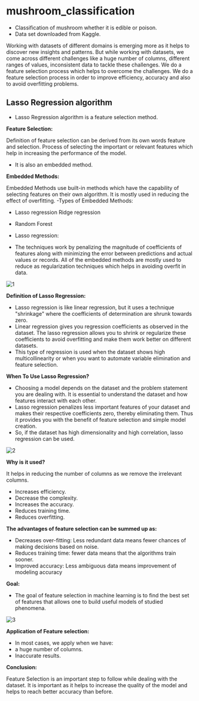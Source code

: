 # mushroom_classification
- Classification of mushroom whether it is edible or poison.
- Data set downloaded from Kaggle.


Working with datasets of different domains is emerging more as it helps to discover new insights and patterns. But while working with datasets, we come across different challenges like a huge number of columns, different ranges of values, inconsistent data to tackle these challenges. We do a feature selection process which helps to overcome the challenges. We do a feature selection process in order to improve efficiency, accuracy and also to avoid overfitting problems.
 
## Lasso Regression algorithm
- Lasso Regression algorithm is a feature selection method.

**Feature Selection:**

Definition of feature selection can be derived from its own words feature and selection. Process of selecting the important or relevant features which help in increasing the performance of the model. 
- It is also an embedded method.

**Embedded Methods:**

Embedded Methods use built-in methods which have the capability of selecting features on their own algorithm. It is mostly used in reducing the effect of overfitting. 
-Types of Embedded Methods: 

 - Lasso regression Ridge regression 
 
 - Random Forest
 
 - Lasso regression: 

- The techniques work by penalizing the magnitude of coefficients of features along with minimizing the error between predictions and actual values or records. All of the embedded methods are mostly used to reduce as regularization techniques which helps in avoiding overfit in data. 

![1](https://user-images.githubusercontent.com/79050917/137589552-2790cf5c-4e49-44a1-8df5-f9483db0a45f.PNG)


**Definition of Lasso Regression:**
- Lasso regression is like linear regression, but it uses a technique "shrinkage" where the coefficients of determination are shrunk towards zero. 
- Linear regression gives you regression coefficients as observed in the dataset. The lasso regression allows you to shrink or regularize these coefficients to avoid overfitting and make them work better on different datasets. 
- This type of regression is used when the dataset shows high multicollinearity or when you want to automate variable elimination and feature selection.

**When To Use Lasso Regression?**
- Choosing a model depends on the dataset and the problem statement you are dealing with. It is essential to understand the dataset and how features interact with each other. 
- Lasso regression penalizes less important features of your dataset and makes their respective coefficients zero, thereby eliminating them. Thus it provides you with the benefit of feature selection and simple model creation. 
- So, if the dataset has high dimensionality and high correlation, lasso regression can be used.

![2](https://user-images.githubusercontent.com/79050917/137589556-c6f76802-e42d-4519-972d-9401536349c0.PNG)


**Why is it used?**

It helps in reducing the number of columns as we remove the irrelevant columns. 
- Increases efficiency. 
- Decrease the complexity. 
- Increases the accuracy. 
- Reduces training time. 
- Reduces overfitting. 

**The advantages of feature selection can be summed up as:** 
- Decreases over-fitting: Less redundant data means fewer chances of making decisions based on noise. 
- Reduces training time: fewer data means that the algorithms train sooner.
- Improved accuracy: Less ambiguous data means improvement of modeling accuracy 

**Goal:**
- The goal of feature selection in machine learning is to find the best set of features that allows one to build useful models of studied phenomena.

![3](https://user-images.githubusercontent.com/79050917/137589561-a9c79b3c-1b5d-4459-a86a-22d1b906287d.PNG)


**Application of Feature selection:**
- In most cases, we apply when we have: 
- a huge number of columns. 
- Inaccurate results. 

**Conclusion:** 

Feature Selection is an important step to follow while dealing with the dataset. It is important as it helps to increase the quality of the model and helps to reach better accuracy than before. 

